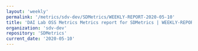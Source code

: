 ```yaml
---
layout: 'weekly'
permalink: '/metrics/sdv-dev/SDMetrics/WEEKLY-REPORT-2020-05-10'
title: 'DAI Lab OSS Metrics Metrics report for SDMetrics | WEEKLY-REPORT-2020-05-10'
organization: 'sdv-dev'
repository: 'SDMetrics'
current_date: '2020-05-10'
---
```

